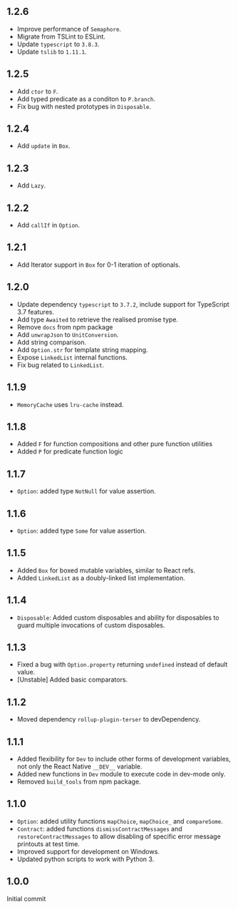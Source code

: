 ## 1.2.6
- Improve performance of `Semaphore`.
- Migrate from TSLint to ESLint.
- Update `typescript` to `3.8.3`.
- Update `tslib` to `1.11.1`.

## 1.2.5
- Add `ctor` to `F`.
- Add typed predicate as a conditon to `P.branch`.
- Fix bug with nested prototypes in `Disposable`.

## 1.2.4
- Add `update` in `Box`.

## 1.2.3
- Add `Lazy`.

## 1.2.2
- Add `callIf` in `Option`.

## 1.2.1
- Add Iterator support in `Box` for 0-1 iteration of optionals.

## 1.2.0

- Update dependency `typescript` to `3.7.2`, include support for TypeScript 3.7 features.
- Add type `Awaited` to retrieve the realised promise type.
- Remove `docs` from npm package
- Add `unwrapJson` to `UnitConversion`.
- Add string comparison.
- Add `Option.str` for template string mapping.
- Expose `LinkedList` internal functions.
- Fix bug related to `LinkedList`.

## 1.1.9

- `MemoryCache` uses `lru-cache` instead.

## 1.1.8

- Added `F` for function compositions and other pure function utilities
- Added `P` for predicate function logic

## 1.1.7

- `Option`: added type `NotNull` for value assertion.

## 1.1.6

- `Option`: added type `Some` for value assertion.

## 1.1.5

- Added `Box` for boxed mutable variables, similar to React refs.
- Added `LinkedList` as a doubly-linked list implementation.

## 1.1.4

- `Disposable`: Added custom disposables and ability for disposables to guard multiple invocations of custom disposables.

## 1.1.3

- Fixed a bug with `Option.property` returning `undefined` instead of default value.
- [Unstable] Added basic comparators.

## 1.1.2

- Moved dependency `rollup-plugin-terser` to devDependency.

## 1.1.1

- Added flexibility for `Dev` to include other forms of development variables, not only the React Native `__DEV__` variable.
- Added new functions in `Dev` module to execute code in dev-mode only.
- Removed `build_tools` from npm package.

## 1.1.0

- `Option`: added utility functions `mapChoice`, `mapChoice_` and `compareSome`.
- `Contract`: added functions `dismissContractMessages` and `restoreContractMessages` to allow disabling of specific error message printouts at test time.
- Improved support for development on Windows.
- Updated python scripts to work with Python 3.

## 1.0.0
Initial commit
